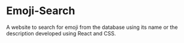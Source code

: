 # Emoji-Search
A website to search for emoji from the
database using its name or the description developed
using React and CSS.
